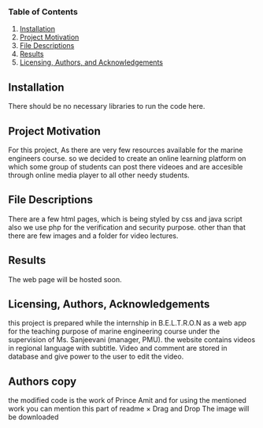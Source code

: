### Table of Contents

1. [Installation](#installation)
2. [Project Motivation](#motivation)
3. [File Descriptions](#files)
4. [Results](#results)
5. [Licensing, Authors, and Acknowledgements](#licensing)

## Installation <a name="installation"></a>

There should be no necessary libraries to run the code here.

## Project Motivation<a name="motivation"></a>

For this project, As there are very few resources available for the marine engineers course. so we decided to create an online learning platform on which some group of students can post there videoes and are accesible through online media player to all other needy students.


## File Descriptions <a name="files"></a>

There are a few html pages, which is being styled by css and java script also we use php for the verification and security purpose. other than that there are few images and a folder for video lectures.

## Results<a name="results"></a>

The web page will be hosted soon.

## Licensing, Authors, Acknowledgements<a name="licensing"></a>

this project is prepared while the internship in B.E.L.T.R.O.N as a web app for the teaching purpose of marine engineering course under the supervision of Ms. Sanjeevani (manager, PMU). the website contains videos in regional language with subtitle. Video and comment are stored in database and give power to the user to edit the video.
## Authors copy<a name="licensing"></a>

the modified code is the work of Prince Amit and for using the mentioned work you can mention this part of readme
×
Drag and Drop
The image will be downloaded